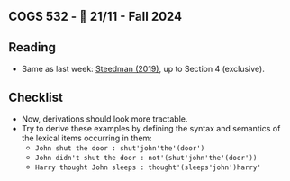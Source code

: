 COGS 532 - :calendar: 21/11 - Fall 2024
---------------------------------------

Reading
-------

* Same as last week: [Steedman (2019)](http://homepages.inf.ed.ac.uk/steedman/papers/ccg/moravcsik2.pdf), up to Section 4 (exclusive).

Checklist
---------
* Now, derivations should look more tractable. 
* Try to derive these examples by defining the syntax and semantics of the lexical items occurring in them:
    - `John shut the door : shut'john'the'(door')`
    - `John didn't shut the door : not'(shut'john'the'(door'))` 
    - `Harry thought John sleeps : thought'(sleeps'john')harry'`

